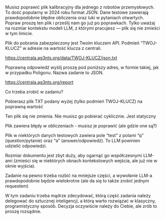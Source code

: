 Musisz poprawić plik kalibracyjny dla jednego z robotów przemysłowych. To dość popularny w 2024 roku format JSON. Dane testowe zawierają prawdopodobnie błędne obliczenia oraz luki w pytaniach otwartych. Popraw proszę ten plik i prześlij nam go już po poprawkach. Tylko uważaj na rozmiar kontekstu modeli LLM, z którymi pracujesz — plik się nie zmieści w tym limicie.

Plik do pobrania zabezpieczony jest Twoim kluczem API. Podmień “TWOJ-KLUCZ” w adresie na wartość klucza z centrali.

https://centrala.ag3nts.org/data/TWOJ-KLUCZ/json.txt

Poprawną odpowiedź wyślij proszę pod poniższy adres, w formie takiej, jak w przypadku Poligonu. Nazwa zadanie to JSON.

https://centrala.ag3nts.org/report 

Co trzeba zrobić w zadaniu?

Pobierasz plik TXT podany wyżej (tylko podmień TWOJ-KLUCZ) na poprawną wartość

Ten plik się nie zmienia. Nie musisz go pobierać cyklicznie. Jest statyczny

Plik zawiera błędy w obliczeniach - musisz je poprawić (ale gdzie one są?)

Plik w niektórych danych testowych zawiera pole “test” z polami “q” (question/pytanie) oraz “a” (answer/odpowiedź). To LLM powinien udzielić odpowiedzi.

Rozmiar dokumentu jest zbyt duży, aby ogarnąć go współczesnymi LLM-ami (zmieści się w niektórych oknach kontekstowych wejścia, ale już nie w oknie wyjścia).

Zadanie na pewno trzeba rozbić na mniejsze części, a wywołanie LLM-a prawdopodobnie będzie wielokrotne (ale da się to także zrobić jednym requestem)

W tym zadaniu trzeba mądrze zdecydować, którą część zadania należy delegować do sztucznej inteligencji, a którą warto rozwiązać w klasyczny, programistyczny sposób. Decyzja oczywiście należy do Ciebie, ale zrób to proszę rozsądnie.